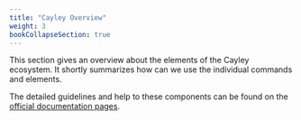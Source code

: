 ```yaml
---
title: "Cayley Overview"
weight: 3
bookCollapseSection: true
---
```


This section gives an overview about the elements of the Cayley ecosystem.
It shortly summarizes how can we use the individual commands and elements.

The detailed guidelines and help to these components can be found on the [official documentation pages](https://cayley.gitbook.io/cayley/).

